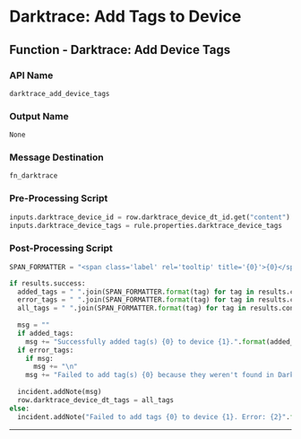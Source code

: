 <!--
    DO NOT MANUALLY EDIT THIS FILE
    THIS FILE IS AUTOMATICALLY GENERATED WITH resilient-sdk codegen
-->

# Darktrace: Add Tags to Device

## Function - Darktrace: Add Device Tags

### API Name
`darktrace_add_device_tags`

### Output Name
`None`

### Message Destination
`fn_darktrace`

### Pre-Processing Script
```python
inputs.darktrace_device_id = row.darktrace_device_dt_id.get("content")
inputs.darktrace_device_tags = rule.properties.darktrace_device_tags
```

### Post-Processing Script
```python
SPAN_FORMATTER = "<span class='label' rel='tooltip' title='{0}'>{0}</span>"

if results.success:
  added_tags = " ".join(SPAN_FORMATTER.format(tag) for tag in results.content.get("added_tags"))
  error_tags = " ".join(SPAN_FORMATTER.format(tag) for tag in results.content.get("error_tags"))
  all_tags = " ".join(SPAN_FORMATTER.format(tag) for tag in results.content.get("all_tags"))
  
  msg = ""
  if added_tags:
    msg += "Successfully added tag(s) {0} to device {1}.".format(added_tags, row.darktrace_device_dt_id.get("content"))
  if error_tags:
    if msg:
      msg += "\n"
    msg += "Failed to add tag(s) {0} because they weren't found in Darktrace. Create them in Darktrace first then you can add them to the device.".format(error_tags)
    
  incident.addNote(msg)
  row.darktrace_device_dt_tags = all_tags
else:
  incident.addNote("Failed to add tags {0} to device {1}. Error: {2}".format(results.inputs.get("darktrace_device_tags"), row.darktrace_device_dt_id, results.reason))
```

---

